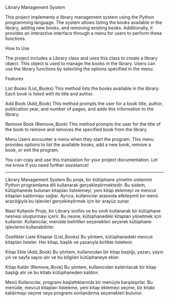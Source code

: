 Library Management System

This project implements a library management system using the Python programming language. The system allows listing the books available in the library, adding new books, and removing existing books. Additionally, it provides an interactive interface through a menu for users to perform these functions.

How to Use

The project includes a Library class and uses this class to create a library object. This object is used to manage the books in the library. Users can use the library functions by selecting the options specified in the menu.

Features

List Books (List_Books)
This method lists the books available in the library. Each book is listed with its title and author.

Add Book (Add_Book)
This method prompts the user for a book title, author, publication year, and number of pages, and adds this information to the library.

Remove Book (Remove_Book)
This method prompts the user for the title of the book to remove and removes the specified book from the library.

Menu
Users encounter a menu when they start the program. This menu provides options to list the available books, add a new book, remove a book, or exit the program.

You can copy and use this translation for your project documentation. Let me know if you need further assistance!


*************************************************************************************************************************************************************************************************************


Library Management System
Bu proje, bir kütüphane yönetim sistemini Python programlama dili kullanarak gerçekleştirmektedir. Bu sistem, kütüphanede bulunan kitapları listelemeyi, yeni kitap eklemeyi ve mevcut kitapları kaldırmayı sağlar. Ayrıca, kullanıcılar arasında etkileşimli bir menü aracılığıyla bu işlevleri gerçekleştirmek için bir arayüz sunar.

Nasıl Kullanılır
Proje, bir Library sınıfını ve bu sınıfı kullanarak bir kütüphane nesnesi oluşturmayı içerir. Bu nesne, kütüphanedeki kitapları yönetmek için kullanılır. Kullanıcılar, menüde belirtilen seçenekleri seçerek kütüphane işlevlerini kullanabilirler.

Özellikler
Liste Kitaplar (List_Books)
Bu yöntem, kütüphanedeki mevcut kitapları listeler. Her kitap, başlık ve yazarıyla birlikte listelenir.

Kitap Ekle (Add_Book)
Bu yöntem, kullanıcıdan bir kitap başlığı, yazarı, yayın yılı ve sayfa sayısı alır ve bu bilgileri kütüphaneye ekler.

Kitap Kaldır (Remove_Book)
Bu yöntem, kullanıcıdan kaldırılacak bir kitap başlığı alır ve bu kitabı kütüphaneden kaldırır.

Menü
Kullanıcılar, programı başlattıklarında bir menüyle karşılaşırlar. Bu menüde, mevcut kitapları listeleme, yeni kitap eklemeyi seçme, bir kitabı kaldırmayı seçme veya programı sonlandırma seçenekleri bulunur.
